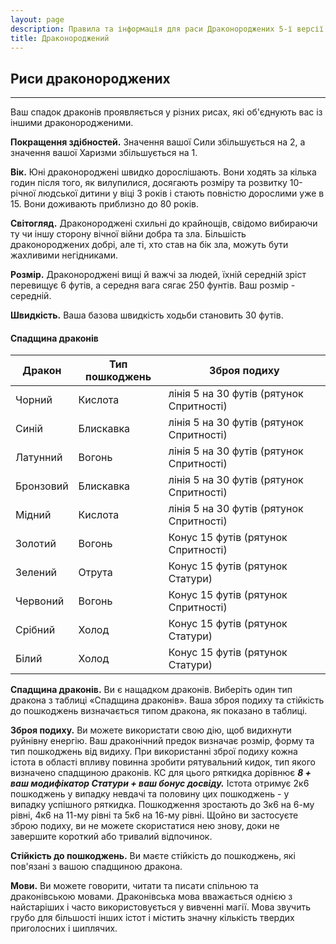 ```yaml
---
layout: page
description: Правила та інформація для раси Драконороджених 5-ї версії (5e) SRD (Довідник із документації системи).
title: Драконороджений
---
```

## Риси драконороджених
- - -
Ваш спадок драконів проявляється у різних рисах, які об'єднують вас із іншими драконородженими.

**Покращення здібностей.** Значення вашої Сили збільшується на 2, а значення вашої Харизми збільшується на 1.

**Вік.** Юні драконороджені швидко дорослішають. Вони ходять за кілька годин після того, як вилупилися, досягають розміру та розвитку 10-річної людської дитини у віці 3 років і стають повністю дорослими уже в 15. Вони доживають приблизно до 80 років.

**Світогляд.** Драконороджені схильні до крайнощів, свідомо вибираючи ту чи іншу сторону вічної війни добра та зла. Більшість драконороджених добрі, але ті, хто став на бік зла, можуть бути жахливими негідниками.

**Розмір.** Драконороджені вищі й важчі за людей, їхній середній зріст перевищує 6 футів, а середня вага сягає 250 фунтів. Ваш розмір - середній.

**Швидкість.** Ваша базова швидкість ходьби становить 30 футів.

#### Спадщина драконів
| Дракон    | Тип пошкоджень | Зброя подиху                             |
| --------- | -------------- | ---------------------------------------- |
| Чорний    | Кислота        | лінія 5 на 30 футів (рятунок Спритності) |
| Синій     | Блискавка      | лінія 5 на 30 футів (рятунок Спритності) |
| Латунний  | Вогонь         | лінія 5 на 30 футів (рятунок Спритності) |
| Бронзовий | Блискавка      | лінія 5 на 30 футів (рятунок Спритності) |
| Мідний    | Кислота        | лінія 5 на 30 футів (рятунок Спритності) |
| Золотий   | Вогонь         | Конус 15 футів (рятунок Спритності)      |
| Зелений   | Отрута         | Конус 15 футів (рятунок Статури)         |
| Червоний  | Вогонь         | Конус 15 футів (рятунок Спритності)      |
| Срібний   | Холод          | Конус 15 футів (рятунок Статури)         |
| Білий     | Холод          | Конус 15 футів (рятунок Статури)         |

**Спадщина драконів.** Ви є нащадком драконів. Виберіть один тип дракона з таблиці «Спадщина драконів». Ваша зброя подиху та стійкість до пошкоджень визначається типом дракона, як показано в таблиці.

**Зброя подиху.** Ви можете використати свою дію, щоб видихнути руйнівну енергію. Ваш драконічний предок визначає розмір, форму та тип пошкоджень від видиху. При використанні зброї подиху кожна істота в області впливу повинна зробити рятувальний кидок, тип якого визначено спадщиною драконів. КС для цього ряткидка дорівнює **_8 + ваш модифікатор Статури + ваш бонус досвіду._** Істота отримує 2к6 пошкоджень у випадку невдачі та половину цих пошкоджень - у випадку успішного ряткидка. Пошкодження зростають до 3к6 на 6-му рівні, 4к6 на 11-му рівні та 5к6 на 16-му рівні. Щойно ви застосуєте зброю подиху, ви не можете скористатися нею знову, доки не завершите короткий або тривалий відпочинок.

**Стійкість до пошкоджень.** Ви маєте стійкість до пошкоджень, які пов'язані з вашою спадщиною дракона.

**Мови.** Ви можете говорити, читати та писати спільною та драконівською мовами. Драконівська мова вважається однією з найстаріших і часто використовується у вивченні магії. Мова звучить грубо для більшості інших істот і містить значну кількість твердих приголосних і шиплячих.  